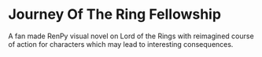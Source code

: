 # Journey Of The Ring Fellowship
 A fan made RenPy visual novel on Lord of the Rings with reimagined course of action for characters which may lead to interesting consequences.

